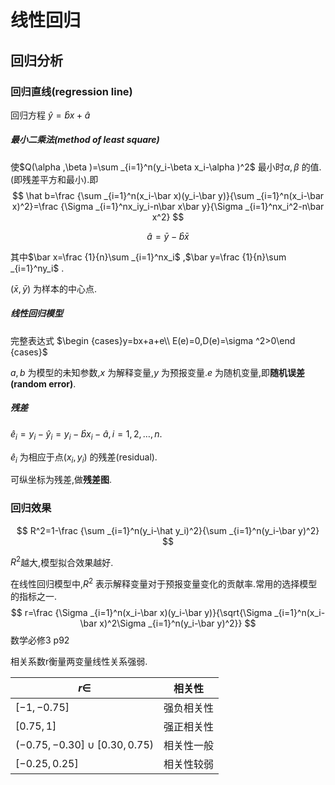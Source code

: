 # 线性回归

## 回归分析

### 回归直线(regression line)

回归方程 $\hat y=\hat bx+\hat a$ 


##### 最小二乘法(method of least square)

使$Q(\alpha ,\beta )=\sum _{i=1}^n(y_i-\beta x_i-\alpha )^2$ 最小时$\alpha ,\beta$ 的值.(即残差平方和最小).即
$$
\hat b=\frac {\sum _{i=1}^n(x_i-\bar x)(y_i-\bar y)}{\sum _{i=1}^n(x_i-\bar x)^2}=\frac {\Sigma _{i=1}^nx_iy_i-n\bar x\bar y}{\Sigma _{i=1}^nx_i^2-n\bar x^2}
$$

$$
\hat a=\bar y-\hat b\bar x
$$



其中$\bar x=\frac {1}{n}\sum _{i=1}^nx_i$ ,$\bar y=\frac {1}{n}\sum _{i=1}^ny_i$ .

$(\bar x,\bar y)$ 为样本的中心点.

##### 线性回归模型

完整表达式 $\begin {cases}y=bx+a+e\\ E(e)=0,D(e)=\sigma ^2>0\end {cases}$ 

$a,b$ 为模型的未知参数,$x$ 为解释变量,$y$ 为预报变量.$e$ 为随机变量,即**随机误差(random error)**.

##### 残差

$\hat e_i=y_i-\hat y_i=y_i-\hat bx_i-\hat a,i=1,2,\ldots ,n.$ 

$\hat e_i$ 为相应于点$(x_i,y_i)$ 的残差(residual).

可纵坐标为残差,做**残差图**.

### 回归效果

$$
R^2=1-\frac {\sum _{i=1}^n(y_i-\hat y_i)^2}{\sum _{i=1}^n(y_i-\bar y)^2}
$$

$R^2$越大,模型拟合效果越好.

在线性回归模型中,$R^2$ 表示解释变量对于预报变量变化的贡献率.常用的选择模型的指标之一.
$$
r=\frac {\Sigma _{i=1}^n(x_i-\bar x)(y_i-\bar y)}{\sqrt{\Sigma _{i=1}^n(x_i-\bar x)^2\Sigma _{i=1}^n(y_i-\bar y)^2}}
$$
数学必修3 p92

相关系数r衡量两变量线性关系强弱.

| $r\in$                          | 相关性     |
| ------------------------------- | ---------- |
| $[-1,-0.75]$                    | 强负相关性 |
| $[0.75,1]$                      | 强正相关性 |
| $(-0.75,-0.30]\cup [0.30,0.75)$ | 相关性一般 |
| $[-0.25,0.25]$                  | 相关性较弱 |

